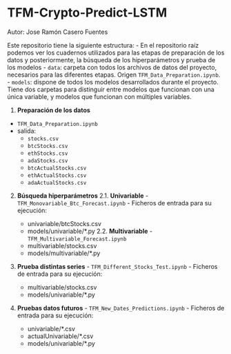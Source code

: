 # TFM-Crypto-Predict-LSTM
Autor: Jose Ramón Casero Fuentes

Este repositorio tiene la siguiente estructura:
    - En el repositorio raíz podemos ver los cuadernos utilizados para las etapas
    de preparación de los datos y posteriormente, la búsqueda de los hiperparámetros
    y prueba de los modelos
    - `data`: carpeta con todos los archivos de datos del proyecto, necesarios
    para las diferentes etapas. Origen `TFM_Data_Preparation.ipynb`.
    - `models`: dispone de todos los modelos desarrollados durante el proyecto.
    Tiene dos carpetas para distinguir entre modelos que funcionan con una
    única variable, y modelos que funcionan con múltiples variables.

  1. **Preparación de los datos**
  - `TFM_Data_Preparation.ipynb`
  - salida:
    - `stocks.csv`
    - `btcStocks.csv`
    - `ethStocks.csv`
    - `adaStocks.csv`
    - `btcActualStocks.csv`
    - `ethActualStocks.csv`
    - `adaActualStocks.csv`
    
    
  2. **Búsqueda hiperparámetros**
    2.1. **Univariable**
    - `TFM_Monovariable_Btc_Forecast.ipynb`
    - Ficheros de entrada para su ejecución:
        - univariable/btcStocks.csv
        - models/univariable/*.py
    2.2. **Multivariable**
    - `TFM_Multivariable_Forecast.ipynb`
        - multivariable/stocks.csv
        - models/multivariable/*.py

  3. **Prueba distintas series**
    - `TFM_Different_Stocks_Test.ipynb`
    - Ficheros de entrada para su ejecución:
        - multivariable/stocks.csv
        - models/univariable/*.py

  4. **Pruebas datos futuros**
    - `TFM_New_Dates_Predictions.ipynb`
    - Ficheros de entrada para su ejecución:
        - univariable/*.csv
        - actualUnivariable/*.csv
        - models/univariable/*.py